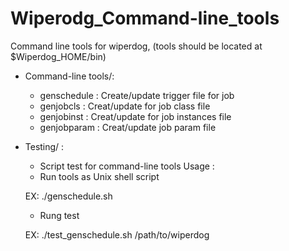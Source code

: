 Wiperodg_Command-line_tools
===========================
Command line tools for wiperdog, (tools should be located at $Wiperdog_HOME/bin)
 + Command-line tools/:
	- genschedule : Create/update trigger file for job
	- genjobcls : Creat/update for job class file
	- genjobinst : Creat/update for job instances file
	- genjobparam : Creat/update job param file
+ Testing/ : 
	- Script test for command-line tools
Usage :
	- Run tools as Unix shell script

	 EX: ./genschedule.sh
	- Rung test

	EX: ./test_genschedule.sh /path/to/wiperdog
